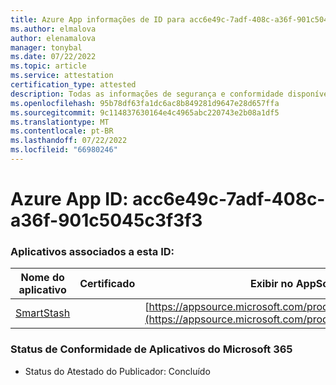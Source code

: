 ```yaml
---
title: Azure App informações de ID para acc6e49c-7adf-408c-a36f-901c5045c3f3f3
ms.author: elmalova
author: elenamalova
manager: tonybal
ms.date: 07/22/2022
ms.topic: article
ms.service: attestation
certification_type: attested
description: Todas as informações de segurança e conformidade disponíveis para acc6e49c-7adf-408c-a36f-901c5045c3f3f3.
ms.openlocfilehash: 95b78df63fa1dc6ac8b849281d9647e28d657ffa
ms.sourcegitcommit: 9c114837630164e4c4965abc220743e2b08a1df5
ms.translationtype: MT
ms.contentlocale: pt-BR
ms.lasthandoff: 07/22/2022
ms.locfileid: "66980246"
---
```

# <a name="azure-app-id-acc6e49c-7adf-408c-a36f-901c5045c3f3"></a>Azure App ID: acc6e49c-7adf-408c-a36f-901c5045c3f3f3


### <a name="apps-associated-with-this-id"></a>Aplicativos associados a esta ID:
| **Nome do aplicativo** | **Certificado** | **Exibir no AppSource** |
|--------------|---------------|-----------------------|
| [SmartStash](../forward/WA200004223.md) |  | [https://appsource.microsoft.com/product/office/WA200004223](https://appsource.microsoft.com/product/office/WA200004223) |

### <a name="microsoft-365-app-compliance-status"></a>Status de Conformidade de Aplicativos do Microsoft 365
- Status do Atestado do Publicador: Concluído
